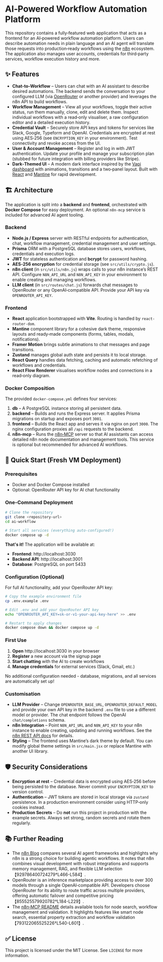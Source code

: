 # AI‑Powered Workflow Automation Platform

This repository contains a fully‑featured web application that acts as a frontend for an AI‑powered workflow automation platform. Users can describe automation needs in plain language and an AI agent will translate those requests into production‑ready workflows using the [n8n](https://n8n.io/) ecosystem. The application also manages user accounts, credentials for third‑party services, workflow execution history and more.

## ✨ Features

* **Chat‑to‑Workflow** – Users can chat with an AI assistant to describe desired automations. The backend sends the conversation to your configured LLM (via [OpenRouter](https://openrouter.ai) or another provider) and leverages the n8n API to build workflows.
* **Workflow Management** – View all your workflows, toggle their active status, run them manually, clone, edit and delete them. Inspect individual workflows with a read‑only visualiser, a raw configuration editor and a detailed execution history.
* **Credential Vault** – Securely store API keys and tokens for services like Slack, Google, Typeform and OpenAI. Credentials are encrypted at rest using AES‑256 (see `ENCRYPTION_KEY` in your environment). Test connectivity and revoke access from the UI.
* **User & Account Management** – Register and log in with JWT authentication. Update your profile and manage your subscription plan (stubbed for future integration with billing providers like Stripe).
* **Dark‑Themed UI** – A modern dark interface inspired by the [Vapi dashboard](https://dashboard.vapi.ai/) with animations, transitions and a two‑panel layout. Built with [React](https://react.dev/) and [Mantine](https://mantine.dev/) for rapid development.

## 🏗️ Architecture

The application is split into a **backend** and **frontend**, orchestrated with **Docker Compose** for easy deployment. An optional `n8n‑mcp` service is included for advanced AI agent tooling.

### Backend

* **Node.js / Express** server with RESTful endpoints for authentication, chat, workflow management, credential management and user settings.
* **Prisma** ORM with a PostgreSQL database stores users, workflows, credentials and execution logs.
* **JWT** for stateless authentication and **bcrypt** for password hashing.
* **AES‑256 encryption** for credential storage (see `src/utils/crypto.js`).
* **n8n client** (in `src/utils/n8n.js`) wraps calls to your n8n instance’s REST API. Configure `N8N_API_URL` and `N8N_API_KEY` in your environment to enable creating and managing workflows.
* **LLM client** (in `src/routes/chat.js`) forwards chat messages to OpenRouter or any OpenAI‑compatible API. Provide your API key via `OPENROUTER_API_KEY`.

### Frontend

* **React** application bootstrapped with **Vite**. Routing is handled by `react-router-dom`.
* **Mantine** component library for a cohesive dark theme, responsive layouts and ready‑made components (forms, tables, modals, notifications).
* **Framer Motion** brings subtle animations to chat messages and page transitions.
* **Zustand** manages global auth state and persists it to local storage.
* **React Query** handles data fetching, caching and automatic refetching of workflows and credentials.
* **React Flow Renderer** visualises workflow nodes and connections in a read‑only diagram.

### Docker Composition

The provided `docker-compose.yml` defines four services:

1. **db** – A PostgreSQL instance storing all persistent data.
2. **backend** – Builds and runs the Express server. It applies Prisma migrations on startup and exposes port `3001`.
3. **frontend** – Builds the React app and serves it via nginx on port `3000`. The nginx configuration proxies all `/api` requests to the backend.
4. **n8n‑mcp** – Runs the [n8n‑MCP](https://github.com/czlonkowski/n8n-mcp) server so that AI assistants can access detailed n8n node documentation and management tools. This service is optional but recommended for advanced AI workflows.

## 🚀 Quick Start (Fresh VM Deployment)

### Prerequisites
- Docker and Docker Compose installed
- Optional: OpenRouter API key for AI chat functionality

### One-Command Deployment

```bash
# Clone the repository
git clone <repository-url>
cd ai-workflow

# Start all services (everything auto-configured!)
docker compose up -d
```

**That's it!** The application will be available at:
- **Frontend**: http://localhost:3030
- **Backend API**: http://localhost:3001  
- **Database**: PostgreSQL on port 5433

### Configuration (Optional)

For full AI functionality, add your OpenRouter API key:

```bash
# Copy the example environment file
cp .env.example .env

# Edit .env and add your OpenRouter API key
echo "OPENROUTER_API_KEY=sk-or-v1-your-api-key-here" >> .env

# Restart to apply changes
docker compose down && docker compose up -d
```

### First Use

1. **Open** http://localhost:3030 in your browser
2. **Register** a new account via the signup page
3. **Start chatting** with the AI to create workflows
4. **Manage credentials** for external services (Slack, Gmail, etc.)

No additional configuration needed - database, migrations, and all services are automatically set up!

### Customisation

* **LLM Provider** – Change `OPENROUTER_BASE_URL`, `OPENROUTER_DEFAULT_MODEL` and provide your own API key in the backend `.env` file to use a different model or provider. The chat endpoint follows the OpenAI `chat/completions` schema.
* **n8n Integration** – Point `N8N_API_URL` and `N8N_API_KEY` to your n8n instance to enable creating, updating and running workflows. See the [n8n REST API docs](https://docs.n8n.io/api/) for details.
* **Styling** – The frontend uses Mantine’s dark theme by default. You can modify global theme settings in `src/main.jsx` or replace Mantine with another UI library.

## 🛡️ Security Considerations

* **Encryption at rest** – Credential data is encrypted using AES‑256 before being persisted to the database. Never commit your `ENCRYPTION_KEY` to version control.
* **Authentication** – JWT tokens are stored in local storage via `zustand` persistence. In a production environment consider using HTTP‑only cookies instead.
* **Production Secrets** – Do **not** run this project in production with the example secrets. Always set strong, random secrets and rotate them regularly.

## 📚 Further Reading

* The [n8n Blog](https://blog.n8n.io/ai-agent-frameworks/) compares several AI agent frameworks and highlights why n8n is a strong choice for building agentic workflows. It notes that n8n combines visual development with robust integrations and supports memory management, RAG, and flexible LLM selection【929786400724279†L466-L584】.
* OpenRouter is an inference marketplace providing access to over 300 models through a single OpenAI‑compatible API. Developers choose OpenRouter for its ability to route traffic across multiple providers, offering automatic failover and competitive pricing【855525579920782†L184-L229】.
* The [n8n‑MCP README](https://github.com/czlonkowski/n8n-mcp) details available tools for node search, workflow management and validation. It highlights features like smart node search, essential property extraction and workflow validation【793122065525226†L540-L601】.

## ✅ License

This project is licensed under the MIT License. See `LICENSE` for more information.